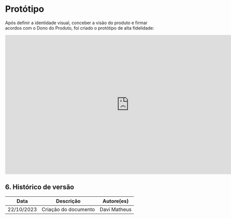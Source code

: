 # Protótipo

Após definir a identidade visual, conceber a visão do produto e firmar acordos com o Dono do Produto, foi criado o protótipo de alta fidelidade:

<iframe style="border: 1px solid rgba(0, 0, 0, 0.1);" width="800" height="450" src="https://www.figma.com/embed?embed_host=share&url=https%3A%2F%2Fwww.figma.com%2Ffile%2FNELNdbY5Mc8WJl8US3gNr7%2FprintGo%3Ftype%3Ddesign%26node-id%3D0%253A1%26mode%3Ddesign%26t%3D4HsZIyU8eLNFIp3x-1" allowfullscreen></iframe>


## 6. Histórico de versão

|**Data**|**Descrição**|**Autore(es)**|
|--------|-------------|--------------|
|22/10/2023| Criação do documento | Davi Matheus  |
